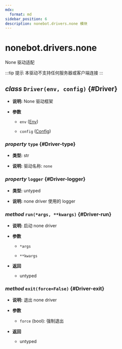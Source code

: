 ```yaml
---
mdx:
  format: md
sidebar_position: 6
description: nonebot.drivers.none 模块
---
```


# nonebot.drivers.none

None 驱动适配

:::tip 提示
本驱动不支持任何服务器或客户端连接
:::

## _class_ `Driver(env, config)` {#Driver}

- **说明:** None 驱动框架

- **参数**

  - `env` ([Env](../config.md#Env))

  - `config` ([Config](../config.md#Config))

### _property_ `type` {#Driver-type}

- **类型:** str

- **说明:** 驱动名称: `none`

### _property_ `logger` {#Driver-logger}

- **类型:** untyped

- **说明:** none driver 使用的 logger

### _method_ `run(*args, **kwargs)` {#Driver-run}

- **说明:** 启动 none driver

- **参数**

  - `*args`

  - `**kwargs`

- **返回**

  - untyped

### _method_ `exit(force=False)` {#Driver-exit}

- **说明:** 退出 none driver

- **参数**

  - `force` (bool): 强制退出

- **返回**

  - untyped
